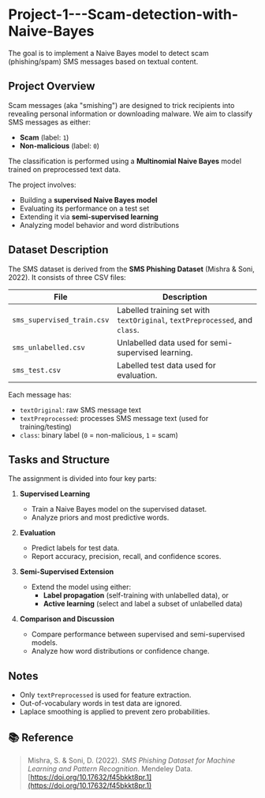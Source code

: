 # Project-1---Scam-detection-with-Naive-Bayes

The goal is to implement a Naive Bayes model to detect scam (phishing/spam) SMS messages based on textual content.

## Project Overview

Scam messages (aka "smishing") are designed to trick recipients into revealing personal information or downloading malware. We aim to classify SMS messages as either:

- **Scam** (label: `1`)
- **Non-malicious** (label: `0`)

The classification is performed using a **Multinomial Naive Bayes** model trained on preprocessed text data.

The project involves:
- Building a **supervised Naive Bayes model**
- Evaluating its performance on a test set
- Extending it via **semi-supervised learning**
- Analyzing model behavior and word distributions

## Dataset Description

The SMS dataset is derived from the **SMS Phishing Dataset** (Mishra & Soni, 2022). It consists of three CSV files:

| File                    | Description                                                                 |
|-------------------------|-----------------------------------------------------------------------------|
| `sms_supervised_train.csv` | Labelled training set with `textOriginal`, `textPreprocessed`, and `class`. |
| `sms_unlabelled.csv`       | Unlabelled data used for semi-supervised learning.                        |
| `sms_test.csv`             | Labelled test data used for evaluation.                                   |

Each message has:
- `textOriginal`: raw SMS message text
- `textPreprocessed`: processes SMS message text (used for training/testing)
- `class`: binary label (`0` = non-malicious, `1` = scam)

## Tasks and Structure

The assignment is divided into four key parts:

1. **Supervised Learning**
   - Train a Naive Bayes model on the supervised dataset.
   - Analyze priors and most predictive words.

2. **Evaluation**
   - Predict labels for test data.
   - Report accuracy, precision, recall, and confidence scores.

3. **Semi-Supervised Extension**
   - Extend the model using either:
     - **Label propagation** (self-training with unlabelled data), or
     - **Active learning** (select and label a subset of unlabelled data)

4. **Comparison and Discussion**
   - Compare performance between supervised and semi-supervised models.
   - Analyze how word distributions or confidence change.

## Notes

- Only `textPreprocessed` is used for feature extraction.
- Out-of-vocabulary words in test data are ignored.
- Laplace smoothing is applied to prevent zero probabilities.

## 📚 Reference

> Mishra, S. & Soni, D. (2022). *SMS Phishing Dataset for Machine Learning and Pattern Recognition*. Mendeley Data. [https://doi.org/10.17632/f45bkkt8pr.1](https://doi.org/10.17632/f45bkkt8pr.1)
